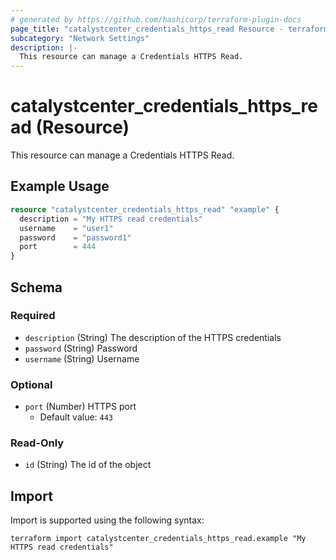 ```yaml
---
# generated by https://github.com/hashicorp/terraform-plugin-docs
page_title: "catalystcenter_credentials_https_read Resource - terraform-provider-catalystcenter"
subcategory: "Network Settings"
description: |-
  This resource can manage a Credentials HTTPS Read.
---
```


# catalystcenter_credentials_https_read (Resource)

This resource can manage a Credentials HTTPS Read.

## Example Usage

```terraform
resource "catalystcenter_credentials_https_read" "example" {
  description = "My HTTPS read credentials"
  username    = "user1"
  password    = "password1"
  port        = 444
}
```

<!-- schema generated by tfplugindocs -->
## Schema

### Required

- `description` (String) The description of the HTTPS credentials
- `password` (String) Password
- `username` (String) Username

### Optional

- `port` (Number) HTTPS port
  - Default value: `443`

### Read-Only

- `id` (String) The id of the object

## Import

Import is supported using the following syntax:

```shell
terraform import catalystcenter_credentials_https_read.example "My HTTPS read credentials"
```
